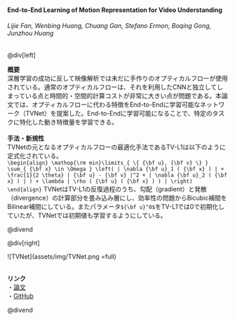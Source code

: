 #### End-to-End Learning of Motion Representation for Video Understanding
###### Lijie Fan, Wenbing Huang, Chuang Gan, Stefano Ermon, Boqing Gong, Junzhou Huang

@div[left]

__概要__<br>
深層学習の成功に反して映像解析では未だに手作りのオプティカルフローが使用されている。通常のオプティカルフローは、それを利用したCNNと独立してしまっている点と時間的・空間的計算コストが非常に大きい点が問題である。本論文では、オプティカルフローに代わる特徴をEnd-to-Endに学習可能なネットワーク（TVNet）を提案した。End-to-Endに学習可能になることで、特定のタスクに特化した動き特徴量を学習できる。<br>
<br>
__手法・新規性__<br>
TVNetの元となるオプティカルフローの最適化手法であるTV-L1は以下のように定式化されている。<br>
`\begin{align} \mathop{\rm min}\limits_{ \{ {\bf u}, {\bf v} \} } \sum_{ {\bf x} \in \Omega } \left( | \nabla {\bf u}_1 ( {\bf x} ) | + \frac{1}{2 \theta} | {\bf u} - {\bf v} |^2 + | \nabla {\bf u}_2 ( {\bf x} ) | ) + \lambda | \rho ( {\bf u} ( {\bf x} ) ) | \right) \end{align}`
TVNetはTV-L1の反復過程のうち、勾配（gradient）と発散（divergence）の計算部分を畳み込み層にし、効率性の問題からBicubic補間をBilinear補間にしている。またパラメータ`${\bf u}^0$`をTV-L1では0で初期化していたが、TVNetでは初期値も学習するようにしている。

@divend

@div[right]

![TVNet](assets/img/TVNet.png =full)<br>
<br>

__リンク__<br>
・[論文](https://arxiv.org/pdf/1804.00413.pdf)<br>
・[GitHub](https://github.com/LijieFan/tvnet)<br>

@divend